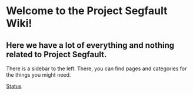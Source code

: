 # Welcome to the Project Segfault Wiki!

## Here we have a lot of everything and nothing related to Project Segfault.

There is a sidebar to the left. There, you can find pages and categories for the things you might need.

[Status](https://status.projectsegfau.lt)